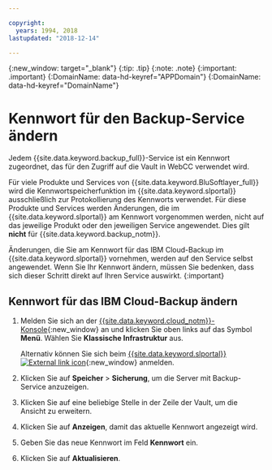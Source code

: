 ```yaml
---

copyright:
  years: 1994, 2018
lastupdated: "2018-12-14"

---
```

{:new_window: target="_blank"}
{:tip: .tip}
{:note: .note}
{:important: .important}
{:DomainName: data-hd-keyref="APPDomain"}
{:DomainName: data-hd-keyref="DomainName"}

# Kennwort für den Backup-Service ändern

Jedem {{site.data.keyword.backup_full}}-Service ist ein Kennwort zugeordnet, das für den Zugriff auf die Vault in WebCC verwendet wird.

Für viele Produkte und Services von {{site.data.keyword.BluSoftlayer_full}} wird die Kennwortspeicherfunktion im {{site.data.keyword.slportal}} ausschließlich zur Protokollierung des Kennworts verwendet. Für diese Produkte und Services werden Änderungen, die im {{site.data.keyword.slportal}} am Kennwort vorgenommen werden, nicht auf das jeweilige Produkt oder den jeweiligen Service angewendet. Dies gilt **nicht** für {{site.data.keyword.backup_notm}}.

Änderungen, die Sie am Kennwort für das IBM Cloud-Backup im {{site.data.keyword.slportal}} vornehmen, werden auf den Service selbst angewendet. Wenn Sie Ihr Kennwort ändern, müssen Sie bedenken, dass sich dieser Schritt direkt auf Ihren Service auswirkt.
{:important}

## Kennwort für das IBM Cloud-Backup ändern

1. Melden Sie sich an der [{{site.data.keyword.cloud_notm}}-Konsole](https://{DomainName}/catalog/){:new_window} an und klicken Sie oben links auf das Symbol **Menü**. Wählen Sie **Klassische Infrastruktur** aus.

   Alternativ können Sie sich beim [{{site.data.keyword.slportal}} ![External link icon](../../icons/launch-glyph.svg "External link icon")](https://control.softlayer.com/){:new_window} anmelden.
2. Klicken Sie auf **Speicher** > **Sicherung**, um die Server mit Backup-Service anzuzeigen.
3. Klicken Sie auf eine beliebige Stelle in der Zeile der Vault, um die Ansicht zu erweitern.
4. Klicken Sie auf **Anzeigen**, damit das aktuelle Kennwort angezeigt wird.
5. Geben Sie das neue Kennwort im Feld **Kennwort** ein.
6. Klicken Sie auf **Aktualisieren**.
